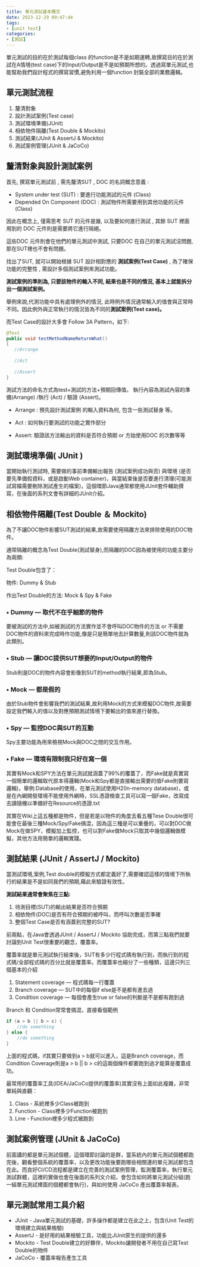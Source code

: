 ```yaml
---
title: 單元測試基本概念
date: 2023-12-29 09:47:44
tags:
- [unit test]
categories:
- [測試]
---
```




單元測試的目的在於測試每個class 的function是不是如期運轉,故撰寫目的在於測試在A情境(test case)下的Input/Output是不是如預期所想的。透過寫單元測試,也能幫助我們設計程式的撰寫習慣,避免利用一個function 封裝全部的業務邏輯。
<!-- more -->

## 單元測試流程

1. 釐清對象
2. 設計測試案例(Test case)
3. 測試環境準備(JUnit)
4. 相依物件隔離(Test Double & Mockito)
5. 測試結果(JUnit & AssertJ & Mockito)
6. 測試案例管理(JUnit & JaCoCo)



## 釐清對象與設計測試案例

首先, 撰寫單元測試前 , 需先釐清SUT , DOC 的名詞概念意義 :

- System under test (SUT)  : 要進行功能測試的元件 (Class)
- Depended On Component (DOC) :  測試物件所需要用到其他功能的元件  (Class)

因此在概念上, 僅需思考 SUT 的元件是誰, 以及要如何進行測試 , 其餘 SUT 裡面用到的 DOC 元件則是需要將它進行隔絕。 

這些DOC 元件則會在他們的單元測試中測試,  只要DOC 在自己的單元測試沒問題, 那在SUT裡也不會有問題。

找出了SUT, 就可以開始根據 SUT 設計相對應的 **測試案例(Test Case)** , 為了確保功能的完整性 , 需設計多個測試案例來測試功能。

**測試案例的準則為, 只要該物件的輸入不同, 結果也是不同的情況,  基本上就能拆分出一個測試案例。**

舉例來說,代測功能中具有處理例外的情況, 此時例外情況通常輸入的值會與正常時不同。因此例外與正常執行的情況皆為不同的**測試案例(Test case)。**

而Test Case的設計大多會 Follow 3A Pattern，如下:

```java
@Test
public void testMethodNameReturnWhat()
{
   //Arrange    
    
   //Act   
  
   //Assert
}
```

測試方法的命名方式為test+測試的方法+預期回傳值。 執行內容為測試內容的準備(Arrange)  /執行 (Act)  / 驗證 (Assert)。

- Arrange : 預先設計測試案例 的輸入資料為何,  包含一些測試替身 等。

- Act :  如何執行要測試的功能之實作部分

- Assert: 驗證該方法輸出的資料是否符合預期 or 方始使用DOC 的次數等等

  

## 測試環境準備( JUnit )

當開始執行測試時, 需要做的事前準備輸出報告 (測試案例成功與否) 與環境 (是否要先準備假資料，或是啟動Web container)，與當結束後是否要進行清理(可能測試寫檔需要刪除測試產生的檔案)，這個環節Java通常都使用JUnit套件輔助撰寫，在後面的系列文會有詳細的JUnit介紹。



## 相依物件隔離(Test Double ＆ Mockito)

為了不讓DOC物件影響SUT測試的結果,故需要使用隔離方法來排除使用的DOC物件。

通常隔離的概念為Test Double(測試替身),而隔離的DOC因為被使用的功能主要分為兩類:

Test Double包含了：

物件: Dummy & Stub

作出Test Double的方法: Mock & Spy & Fake

### • Dummy — 取代不在乎細節的物件

要被測試的方法中,如被測試的方法實作並不會呼叫DOC物件的方法 or 不需要DOC物件的資料來完成時作功能,像是只是簡單地去計算數量,則該DOC物件就為此類別。

### • Stub — 讓DOC提供SUT想要的Input/Output的物件

Stub則是DOC的物件內容會影像到SUT的method執行結果,即為Stub。

### • Mock — 都是假的

由於Stub物件會影響我們的測試結果,故利用Mock的方式來模擬DOC物件,故需要設定我們輸入的值以及對應預期測試情境下要輸出的值來進行替換。

### • Spy — 監控DOC與SUT的互動

Spy主要功能為用來檢視Mock與DOC之間的交互作用。

### • Fake — 環境有限制我只好在寫一個

其實有Mock和SPY方法在單元測試就涵蓋了99%的覆蓋了，而Fake就是真實寫一個簡單的邏輯取代原本得邏輯(Mock和Spy都是直接輸出需要的值Fake則要寫邏輯)，舉例:Database的使用，在單元測試使用H2(In-memory database)，或是在內網開發環境不能使用外網時，SSL憑證檢查工具可以寫一個Fake，改寫成去讀隨機以準備好在Resource的憑證.txt

其實在Wiki上這五種都是物件，但是若是以物件的角度去看五種Tese Double很可能會在最後三種Mock/Spy/Fake搞混，因為這三種是可以重疊的，可以對DOC做Mock在做SPY，模擬加上監控，也可以對Fake做Mock只取其中幾個邏輯做模擬，其他方法用簡單的邏輯實踐。



## 測試結果 (JUnit / AssertJ / Mockito)

當測試環境,案例,Test double的模擬方式都定義好了,需要確認這樣的情境下所執行的結果是不是如同我們的預期,藉此來驗證有效性。

**測試結果通常會聚焦在三點:**

1. 待測目標(SUT)的輸出結果是否符合預期
2. 相依物件(DOC)是否有符合預期的被呼叫，而呼叫次數是否準確
3. 整個Test Case是否有涵蓋到完整的SUT?

前兩點，在Java會透過JUnit / AssertJ / Mockito 協助完成，而第三點我們就要討論到Unit Test很重要的觀念，覆蓋率。

覆蓋率就是單元測試執行結束後，SUT有多少行程式碼有執行到，而執行到的程式碼/全部程式碼的百分比就是覆蓋率。而覆蓋率也細分了一些種類，這邊只列三個基本的介紹

1. Statement coverage — 程式碼每一行覆蓋
2. Branch coverage — SUT中的每個if else是不是都有進去過
3. Condition coverage — 每個會產生true or false的判斷是不是都有跑到過

Branch 和 Condition常常會搞混，直接看個範例

```java
if (a > b || b > c) {
    //do something
} else {
    //do something
}
```

上面的程式碼，if其實只要做到a > b就可以進入，這是Branch coverage，而Condition Coverage則是a > b || b > c的這兩個條件都要跑到過才能算是覆蓋成功。

最常用的覆蓋率工具(IDEA/JaCoCo提供的覆蓋率)其實沒有上面如此複雜，非常單純與直觀：

1. Class - 系統裡多少Class被跑到
2. Function - Class裡多少Function被跑到
3. Line - Function裡多少程式被跑到

## **測試案例管理 (JUnit & JaCoCo)**

前面講的都是單元測試個體，這個環節討論的是群，當系統內的單元測試個體都跑完後，觀看整個系統的覆蓋率，以及更改功能後要跑哪些相關連的單元測試都包含在此。而良好CI/CD流程都是建立在完善的測試案例管理，監測覆蓋率，執行單元測試群體，這裡的實做也會在後面的系列文介紹，會包含如何將單元測試分組(跑一組單元測試裡面的個體都會執行)，與如何使用 JaCoCo 產出覆蓋率報表。



## **單元測試常用工具介紹**

- JUnit - Java單元測試的基礎，許多操作都是建立在此之上，包含(Unit Test的環境建立與結果檢驗)
- AssertJ - 是好用的結果檢驗工具，功能比JUnit原生的提供的還多
- Mockito - Test Double建立的好夥伴，Mockito讓開發者不用在自己寫Test Double的物件
- JaCoCo - 覆蓋率報告產生工具

